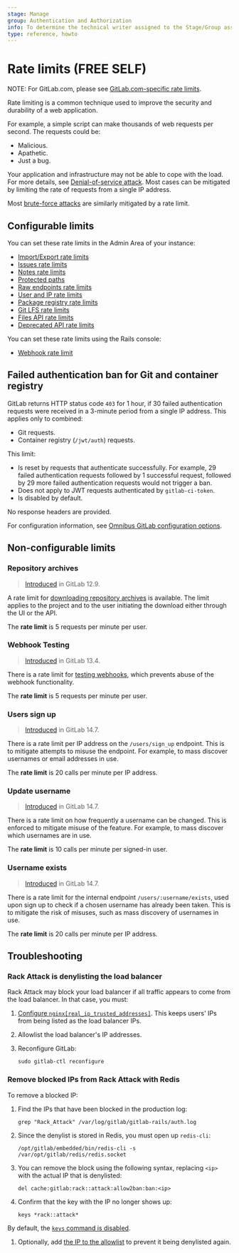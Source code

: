 ```yaml
---
stage: Manage
group: Authentication and Authorization
info: To determine the technical writer assigned to the Stage/Group associated with this page, see https://about.gitlab.com/handbook/engineering/ux/technical-writing/#assignments
type: reference, howto
---
```


# Rate limits **(FREE SELF)**

NOTE:
For GitLab.com, please see
[GitLab.com-specific rate limits](../user/gitlab_com/index.md#gitlabcom-specific-rate-limits).

Rate limiting is a common technique used to improve the security and durability
of a web application.

For example, a simple script can make thousands of web requests per second. The requests could be:

- Malicious.
- Apathetic.
- Just a bug.

Your application and infrastructure may not be able to cope with the load. For more details, see
[Denial-of-service attack](https://en.wikipedia.org/wiki/Denial-of-service_attack).
Most cases can be mitigated by limiting the rate of requests from a single IP address.

Most [brute-force attacks](https://en.wikipedia.org/wiki/Brute-force_attack) are
similarly mitigated by a rate limit.

## Configurable limits

You can set these rate limits in the Admin Area of your instance:

- [Import/Export rate limits](../user/admin_area/settings/import_export_rate_limits.md)
- [Issues rate limits](../user/admin_area/settings/rate_limit_on_issues_creation.md)
- [Notes rate limits](../user/admin_area/settings/rate_limit_on_notes_creation.md)
- [Protected paths](../user/admin_area/settings/protected_paths.md)
- [Raw endpoints rate limits](../user/admin_area/settings/rate_limits_on_raw_endpoints.md)
- [User and IP rate limits](../user/admin_area/settings/user_and_ip_rate_limits.md)
- [Package registry rate limits](../user/admin_area/settings/package_registry_rate_limits.md)
- [Git LFS rate limits](../user/admin_area/settings/git_lfs_rate_limits.md)
- [Files API rate limits](../user/admin_area/settings/files_api_rate_limits.md)
- [Deprecated API rate limits](../user/admin_area/settings/deprecated_api_rate_limits.md)

You can set these rate limits using the Rails console:

- [Webhook rate limit](../administration/instance_limits.md#webhook-rate-limit)

## Failed authentication ban for Git and container registry

GitLab returns HTTP status code `403` for 1 hour, if 30 failed authentication requests were received
in a 3-minute period from a single IP address. This applies only to combined:

- Git requests.
- Container registry (`/jwt/auth`) requests.

This limit:

- Is reset by requests that authenticate successfully. For example, 29 failed authentication
  requests followed by 1 successful request, followed by 29 more failed authentication requests
  would not trigger a ban.
- Does not apply to JWT requests authenticated by `gitlab-ci-token`.
- Is disabled by default.

No response headers are provided.

For configuration information, see
[Omnibus GitLab configuration options](https://docs.gitlab.com/omnibus/settings/configuration.html#configure-a-failed-authentication-ban).

## Non-configurable limits

### Repository archives

> [Introduced](https://gitlab.com/gitlab-org/gitlab/-/merge_requests/25750) in GitLab 12.9.

A rate limit for [downloading repository archives](../api/repositories.md#get-file-archive) is
available. The limit applies to the project and to the user initiating the download either through
the UI or the API.

The **rate limit** is 5 requests per minute per user.

### Webhook Testing

> [Introduced](https://gitlab.com/gitlab-org/gitlab/-/commit/35bc85c3ca093fee58d60dacdc9ed1fd9a15adec) in GitLab 13.4.

There is a rate limit for [testing webhooks](../user/project/integrations/webhooks.md#test-a-webhook), which prevents abuse of the webhook functionality.

The **rate limit** is 5 requests per minute per user.

### Users sign up

> [Introduced](https://gitlab.com/gitlab-org/gitlab/-/issues/339151) in GitLab 14.7.

There is a rate limit per IP address on the `/users/sign_up` endpoint. This is to mitigate attempts to misuse the endpoint. For example, to mass
discover usernames or email addresses in use. 

The **rate limit** is 20 calls per minute per IP address.

### Update username

> [Introduced](https://gitlab.com/gitlab-org/gitlab/-/issues/339152) in GitLab 14.7.

There is a rate limit on how frequently a username can be changed. This is enforced to mitigate misuse of the feature. For example, to mass discover
which usernames are in use.

The **rate limit** is 10 calls per minute per signed-in user.

### Username exists

> [Introduced](https://gitlab.com/gitlab-org/gitlab/-/issues/29040) in GitLab 14.7.

There is a rate limit for the internal endpoint `/users/:username/exists`, used upon sign up to check if a chosen username has already been taken.
This is to mitigate the risk of misuses, such as mass discovery of usernames in use.

The **rate limit** is 20 calls per minute per IP address. 

## Troubleshooting

### Rack Attack is denylisting the load balancer

Rack Attack may block your load balancer if all traffic appears to come from
the load balancer. In that case, you must:

1. [Configure `nginx[real_ip_trusted_addresses]`](https://docs.gitlab.com/omnibus/settings/nginx.html#configuring-gitlab-trusted_proxies-and-the-nginx-real_ip-module).
   This keeps users' IPs from being listed as the load balancer IPs.
1. Allowlist the load balancer's IP addresses.
1. Reconfigure GitLab:

   ```shell
   sudo gitlab-ctl reconfigure
   ```

### Remove blocked IPs from Rack Attack with Redis

To remove a blocked IP:

1. Find the IPs that have been blocked in the production log:

   ```shell
   grep "Rack_Attack" /var/log/gitlab/gitlab-rails/auth.log
   ```

1. Since the denylist is stored in Redis, you must open up `redis-cli`:

   ```shell
   /opt/gitlab/embedded/bin/redis-cli -s /var/opt/gitlab/redis/redis.socket
   ```

1. You can remove the block using the following syntax, replacing `<ip>` with
   the actual IP that is denylisted:

   ```plaintext
   del cache:gitlab:rack::attack:allow2ban:ban:<ip>
   ```

1. Confirm that the key with the IP no longer shows up:

   ```plaintext
   keys *rack::attack*
   ```

  By default, the [`keys` command is disabled](https://docs.gitlab.com/omnibus/settings/redis.html#renamed-commands).

1. Optionally, add [the IP to the allowlist](https://docs.gitlab.com/omnibus/settings/configuration.html#configuring-rack-attack)
   to prevent it being denylisted again.
